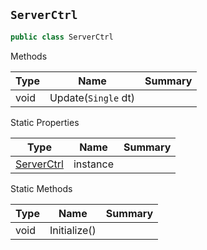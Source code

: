 ## `ServerCtrl`

```csharp
public class ServerCtrl

```

Methods

| Type | Name | Summary | 
| --- | --- | --- | 
| void | Update(`Single` dt) |  | 


Static Properties

| Type | Name | Summary | 
| --- | --- | --- | 
| [ServerCtrl](./ServerCtrl.md) | instance |  | 


Static Methods

| Type | Name | Summary | 
| --- | --- | --- | 
| void | Initialize() |  | 



